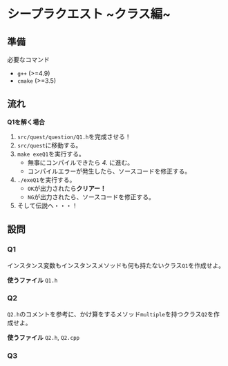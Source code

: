 # シープラクエスト ~クラス編~

## 準備
必要なコマンド
- `g++` (>=4.9)
- `cmake` (>=3.5)

## 流れ
**Q1を解く場合**
1. `src/quest/question/Q1.h`を完成させる！
2. `src/quest`に移動する。
3. `make exeQ1`を実行する。
    - 無事にコンパイルできたら *4.* に進む。
    - コンパイルエラーが発生したら、ソースコードを修正する。
4. `./exeQ1`を実行する。
    - `OK`が出力されたら**クリアー！**
    - `NG`が出力されたら、ソースコードを修正する。
5. そして伝説へ・・・！

## 設問
### Q1
インスタンス変数もインスタンスメソッドも何も持たないクラス`Q1`を作成せよ。

**使うファイル** `Q1.h`

### Q2
`Q2.h`のコメントを参考に、かけ算をするメソッド`multiple`を持つクラス`Q2`を作成せよ。

**使うファイル** `Q2.h`, `Q2.cpp`

### Q3
